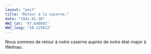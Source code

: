```yaml
---
layout: "post"
title: "Retour à la caserne."
date: "1941-01-20"
WW2_lat: "47.640691"
WW2_long: "10.125813"
---
```


Nous sommes de retour à notre caserne auprès de notre état-major à Weitnau.


<div class="histoire"></div>

<div class="commentaire"></div>